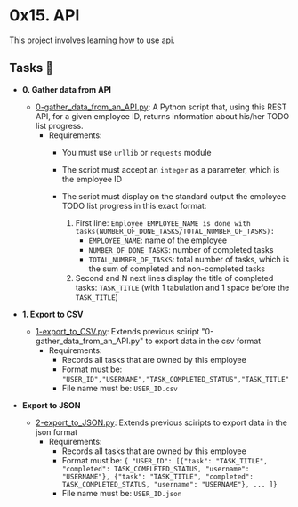# 0x15. API

This project involves learning how to use api.

## Tasks :page_with_curl:
* **0. Gather data from API**
  * [0-gather_data_from_an_API.py](./0-gather_data_from_an_API.py): A Python script that, using this REST API, for a given employee ID, returns information about his/her TODO list progress.
    * Requirements:
      * You must use `urllib` or `requests` module
      * The script must accept an `integer` as a parameter, which is the employee ID
      * The script must display on the standard output the employee TODO list progress in this exact format:

        1. First line: ```Employee EMPLOYEE_NAME is done with tasks(NUMBER_OF_DONE_TASKS/TOTAL_NUMBER_OF_TASKS):```
            - `EMPLOYEE_NAME`: name of the employee
            - `NUMBER_OF_DONE_TASKS`: number of completed tasks
            - `TOTAL_NUMBER_OF_TASKS`: total number of tasks, which is the sum of completed and non-completed tasks
        2. Second and N next lines display the title of completed tasks: `TASK_TITLE` (with 1 tabulation and 1 space before the `TASK_TITLE`)

* **1. Export to CSV**
  * [1-export_to_CSV.py](./1-export_to_CSV.py): Extends previous sciript "0-gather_data_from_an_API.py" to export data in the csv format
    * Requirements:
      * Records all tasks that are owned by this employee
      * Format must be: ```"USER_ID","USERNAME","TASK_COMPLETED_STATUS","TASK_TITLE"```
      * File name must be: `USER_ID.csv`

* **Export to JSON**
  * [2-export_to_JSON.py](./2-export_to_JSON.py):  Extends previous sciripts to export data in the json  format
    * Requirements:
      * Records all tasks that are owned by this employee
      * Format must be: ```{ "USER_ID": [{"task": "TASK_TITLE", "completed": TASK_COMPLETED_STATUS, "username": "USERNAME"}, {"task": "TASK_TITLE", "completed": TASK_COMPLETED_STATUS, "username": "USERNAME"}, ... ]}```
      * File name must be: `USER_ID.json`
